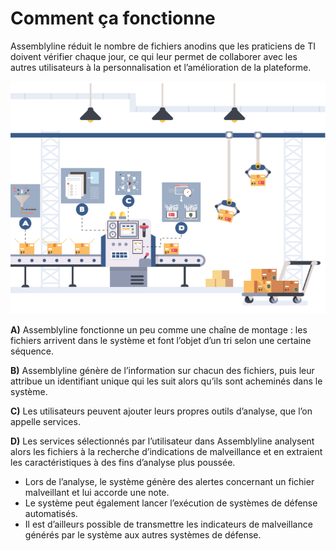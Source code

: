 # Comment ça fonctionne

Assemblyline réduit le nombre de fichiers anodins que les praticiens de TI doivent vérifier chaque jour, ce qui leur permet de collaborer avec les autres utilisateurs à la personnalisation et l’amélioration de la plateforme.

![Steps](./images/al.png)

**A)** Assemblyline fonctionne un peu comme une chaîne de montage : les fichiers arrivent dans le système et font l’objet d’un tri selon une certaine séquence.

**B)** Assemblyline génère de l’information sur chacun des fichiers, puis leur attribue un identifiant unique qui les suit alors qu’ils sont acheminés dans le système.

**C)** Les utilisateurs peuvent ajouter leurs propres outils d’analyse, que l’on appelle services.

**D)** Les services sélectionnés par l’utilisateur dans Assemblyline analysent alors les fichiers à la recherche d’indications de malveillance et en extraient les caractéristiques à des fins d’analyse plus poussée.

* Lors de l’analyse, le système génère des alertes concernant un fichier malveillant et lui accorde une note.  
* Le système peut également lancer l’exécution de systèmes de défense automatisés.   
* Il est d’ailleurs possible de transmettre les indicateurs de malveillance générés par le système aux autres systèmes de défense.
